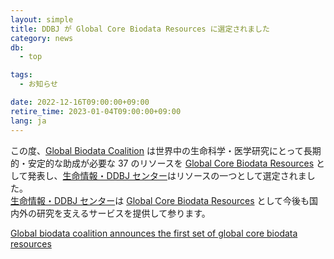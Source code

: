 ```yaml
---
layout: simple
title: DDBJ が Global Core Biodata Resources に選定されました
category: news
db:
  - top

tags:
  - お知らせ

date: 2022-12-16T09:00:00+09:00
retire_time: 2023-01-04T09:00:00+09:00
lang: ja
---
```


この度、[Global Biodata Coalition](https://globalbiodata.org/) は世界中の生命科学・医学研究にとって長期的・安定的な助成が必要な 37 のリソースを [Global Core Biodata Resources](https://globalbiodata.org/scientific-activities/global-core-biodata-resources/) として発表し、[生命情報・DDBJ センター](https://www.ddbj.nig.ac.jp/index.html)はリソースの一つとして選定されました。   
[生命情報・DDBJ センター](https://www.ddbj.nig.ac.jp/index.html)は [Global Core Biodata Resources](https://globalbiodata.org/scientific-activities/global-core-biodata-resources/) として今後も国内外の研究を支えるサービスを提供して参ります。   

[Global biodata coalition announces the first set of global core biodata resources](https://globalbiodata.org/global-biodata-coalition-announces-the-first-set-of-global-core-biodata-resources/)